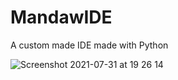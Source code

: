 # MandawIDE
A custom made IDE made with Python


![Screenshot 2021-07-31 at 19 26 14](https://user-images.githubusercontent.com/77012627/127749470-1955fcbc-7190-4853-9700-74607058896e.png)
